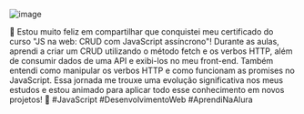 ![image](https://github.com/user-attachments/assets/59850b61-dadb-4c28-9e38-146ec48db3e3)



🎉 Estou muito feliz em compartilhar que conquistei meu certificado do curso "JS na web: CRUD com JavaScript assíncrono"! Durante as aulas, aprendi a criar um CRUD utilizando o método fetch e os verbos HTTP, além de consumir dados de uma API e exibi-los no meu front-end. Também entendi como manipular os verbos HTTP e como funcionam as promises no JavaScript. Essa jornada me trouxe uma evolução significativa nos meus estudos e estou animado para aplicar todo esse conhecimento em novos projetos! 🚀 #JavaScript #DesenvolvimentoWeb #AprendiNaAlura
